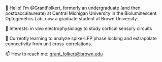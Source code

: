 👋 Hello! I’m @GrantFolkert, formerly an undergraduate (and then postbaccalaureate) at Central Michigan University in the Bioluminescent Optogenetics Lab, now a graduate student at Brown University.

👀 Interests: in vivo electrophysiology to study cortical sensory circuits

🌱 Currently learning to analyze spike-LFP phase locking and extrapolate connectivity from unit cross-correlations.

📫 How to reach me: grant_folkert@brown.edu

